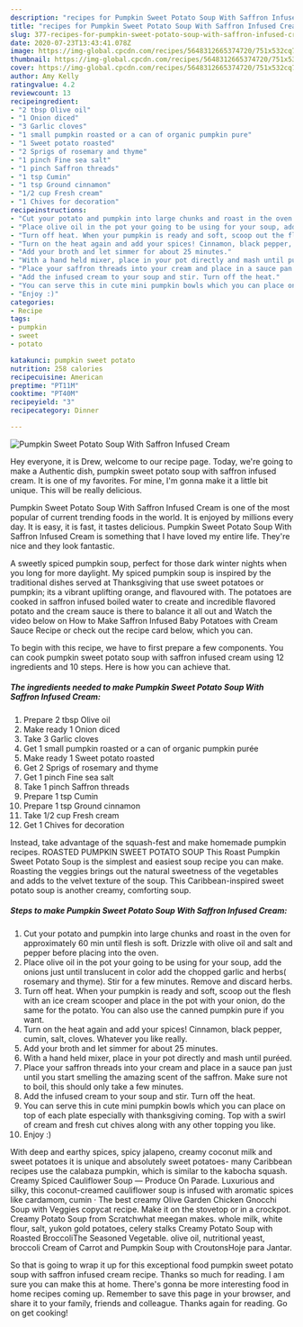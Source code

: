 ```yaml
---
description: "recipes for Pumpkin Sweet Potato Soup With Saffron Infused Cream | how long to fry Pumpkin Sweet Potato Soup With Saffron Infused Cream"
title: "recipes for Pumpkin Sweet Potato Soup With Saffron Infused Cream | how long to fry Pumpkin Sweet Potato Soup With Saffron Infused Cream"
slug: 377-recipes-for-pumpkin-sweet-potato-soup-with-saffron-infused-cream-how-long-to-fry-pumpkin-sweet-potato-soup-with-saffron-infused-cream
date: 2020-07-23T13:43:41.078Z
image: https://img-global.cpcdn.com/recipes/5648312665374720/751x532cq70/pumpkin-sweet-potato-soup-with-saffron-infused-cream-recipe-main-photo.jpg
thumbnail: https://img-global.cpcdn.com/recipes/5648312665374720/751x532cq70/pumpkin-sweet-potato-soup-with-saffron-infused-cream-recipe-main-photo.jpg
cover: https://img-global.cpcdn.com/recipes/5648312665374720/751x532cq70/pumpkin-sweet-potato-soup-with-saffron-infused-cream-recipe-main-photo.jpg
author: Amy Kelly
ratingvalue: 4.2
reviewcount: 13
recipeingredient:
- "2 tbsp Olive oil"
- "1 Onion diced"
- "3 Garlic cloves"
- "1 small pumpkin roasted or a can of organic pumpkin pure"
- "1 Sweet potato roasted"
- "2 Sprigs of rosemary and thyme"
- "1 pinch Fine sea salt"
- "1 pinch Saffron threads"
- "1 tsp Cumin"
- "1 tsp Ground cinnamon"
- "1/2 cup Fresh cream"
- "1 Chives for decoration"
recipeinstructions:
- "Cut your potato and pumpkin into large chunks and roast in the oven for approximately 60 min until flesh is soft. Drizzle with olive oil and salt and pepper before placing into the oven."
- "Place olive oil in the pot your going to be using for your soup, add the onions just until translucent in color add the chopped garlic and herbs( rosemary and thyme). Stir for a few minutes. Remove and discard herbs."
- "Turn off heat. When your pumpkin is ready and soft, scoop out the flesh with an ice cream scooper and place in the pot with your onion, do the same for the potato. You can also use the canned pumpkin pure if you want."
- "Turn on the heat again and add your spices! Cinnamon, black pepper, cumin, salt, cloves. Whatever you like really."
- "Add your broth and let simmer for about 25 minutes."
- "With a hand held mixer, place in your pot directly and mash until puréed."
- "Place your saffron threads into your cream and place in a sauce pan just until you start smelling the amazing scent of the saffron. Make sure not to boil, this should only take a few minutes."
- "Add the infused cream to your soup and stir. Turn off the heat."
- "You can serve this in cute mini pumpkin bowls which you can place on top of each plate especially with thanksgiving coming. Top with a swirl of cream and fresh cut chives along with any other topping you like."
- "Enjoy :)"
categories:
- Recipe
tags:
- pumpkin
- sweet
- potato

katakunci: pumpkin sweet potato 
nutrition: 258 calories
recipecuisine: American
preptime: "PT11M"
cooktime: "PT40M"
recipeyield: "3"
recipecategory: Dinner

---
```



![Pumpkin Sweet Potato Soup With Saffron Infused Cream](https://img-global.cpcdn.com/recipes/5648312665374720/751x532cq70/pumpkin-sweet-potato-soup-with-saffron-infused-cream-recipe-main-photo.jpg)

Hey everyone, it is Drew, welcome to our recipe page. Today, we're going to make a Authentic dish, pumpkin sweet potato soup with saffron infused cream. It is one of my favorites. For mine, I'm gonna make it a little bit unique. This will be really delicious.

Pumpkin Sweet Potato Soup With Saffron Infused Cream is one of the most popular of current trending foods in the world. It is enjoyed by millions every day. It is easy, it is fast, it tastes delicious. Pumpkin Sweet Potato Soup With Saffron Infused Cream is something that I have loved my entire life. They're nice and they look fantastic.

A sweetly spiced pumpkin soup, perfect for those dark winter nights when you long for more daylight. My spiced pumpkin soup is inspired by the traditional dishes served at Thanksgiving that use sweet potatoes or pumpkin; its a vibrant uplifting orange, and flavoured with. The potatoes are cooked in saffron infused boiled water to create and incredible flavored potato and the cream sauce is there to balance it all out and Watch the video below on How to Make Saffron Infused Baby Potatoes with Cream Sauce Recipe or check out the recipe card below, which you can.


To begin with this recipe, we have to first prepare a few components. You can cook pumpkin sweet potato soup with saffron infused cream using 12 ingredients and 10 steps. Here is how you can achieve that.

<!--inarticleads1-->

##### The ingredients needed to make Pumpkin Sweet Potato Soup With Saffron Infused Cream:

1. Prepare 2 tbsp Olive oil
1. Make ready 1 Onion diced
1. Take 3 Garlic cloves
1. Get 1 small pumpkin roasted or a can of organic pumpkin purée
1. Make ready 1 Sweet potato roasted
1. Get 2 Sprigs of rosemary and thyme
1. Get 1 pinch Fine sea salt
1. Take 1 pinch Saffron threads
1. Prepare 1 tsp Cumin
1. Prepare 1 tsp Ground cinnamon
1. Take 1/2 cup Fresh cream
1. Get 1 Chives for decoration


Instead, take advantage of the squash-fest and make homemade pumpkin recipes. ROASTED PUMPKIN SWEET POTATO SOUP This Roast Pumpkin Sweet Potato Soup is the simplest and easiest soup recipe you can make. Roasting the veggies brings out the natural sweetness of the vegetables and adds to the velvet texture of the soup. This Caribbean-inspired sweet potato soup is another creamy, comforting soup. 

<!--inarticleads2-->

##### Steps to make Pumpkin Sweet Potato Soup With Saffron Infused Cream:

1. Cut your potato and pumpkin into large chunks and roast in the oven for approximately 60 min until flesh is soft. Drizzle with olive oil and salt and pepper before placing into the oven.
1. Place olive oil in the pot your going to be using for your soup, add the onions just until translucent in color add the chopped garlic and herbs( rosemary and thyme). Stir for a few minutes. Remove and discard herbs.
1. Turn off heat. When your pumpkin is ready and soft, scoop out the flesh with an ice cream scooper and place in the pot with your onion, do the same for the potato. You can also use the canned pumpkin pure if you want.
1. Turn on the heat again and add your spices! Cinnamon, black pepper, cumin, salt, cloves. Whatever you like really.
1. Add your broth and let simmer for about 25 minutes.
1. With a hand held mixer, place in your pot directly and mash until puréed.
1. Place your saffron threads into your cream and place in a sauce pan just until you start smelling the amazing scent of the saffron. Make sure not to boil, this should only take a few minutes.
1. Add the infused cream to your soup and stir. Turn off the heat.
1. You can serve this in cute mini pumpkin bowls which you can place on top of each plate especially with thanksgiving coming. Top with a swirl of cream and fresh cut chives along with any other topping you like.
1. Enjoy :)


With deep and earthy spices, spicy jalapeno, creamy coconut milk and sweet potatoes it is unique and absolutely sweet potatoes- many Caribbean recipes use the calabaza pumpkin, which is similar to the kabocha squash. Creamy Spiced Cauliflower Soup — Produce On Parade. Luxurious and silky, this coconut-creamed cauliflower soup is infused with aromatic spices like cardamom, cumin · The best creamy Olive Garden Chicken Gnocchi Soup with Veggies copycat recipe. Make it on the stovetop or in a crockpot. Creamy Potato Soup from Scratchwhat meegan makes. whole milk, white flour, salt, yukon gold potatoes, celery stalks Creamy Potato Soup with Roasted BroccoliThe Seasoned Vegetable. olive oil, nutritional yeast, broccoli Cream of Carrot and Pumpkin Soup with CroutonsHoje para Jantar. 

So that is going to wrap it up for this exceptional food pumpkin sweet potato soup with saffron infused cream recipe. Thanks so much for reading. I am sure you can make this at home. There's gonna be more interesting food in home recipes coming up. Remember to save this page in your browser, and share it to your family, friends and colleague. Thanks again for reading. Go on get cooking!
